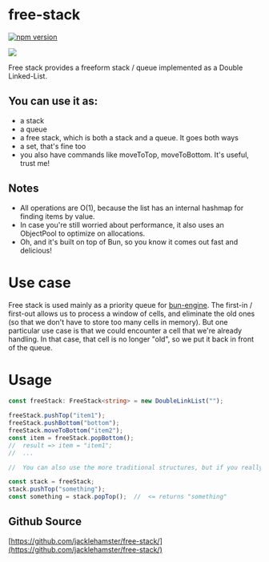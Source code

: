 # free-stack

[![npm version](https://badge.fury.io/js/free-stack.svg)](https://www.npmjs.com/package/free-stack)

![](https://jacklehamster.github.io/free-stack/icon.png)



Free stack provides a freeform stack / queue implemented as a Double Linked-List.


## You can use it as:
- a stack
- a queue
- a free stack, which is both a stack and a queue. It goes both ways
- a set, that's fine too
- you also have commands like moveToTop, moveToBottom. It's useful, trust me!

## Notes
- All operations are O(1), because the list has an internal hashmap for finding items by value.
- In case you're still worried about performance, it also uses an ObjectPool to optimize on allocations.
- Oh, and it's built on top of Bun, so you know it comes out fast and delicious!

# Use case

Free stack is used mainly as a priority queue for [bun-engine](https://github.com/jacklehamster/bun-engine). The first-in / first-out allows us to process a window of cells, and eliminate the old ones (so that we don't have to store too many cells in memory). But one particular use case is that we could encounter a cell that we're already handling. In that case, that cell is no longer "old", so we put it back in front of the queue.

# Usage

```typescript
const freeStack: FreeStack<string> = new DoubleLinkList("");

freeStack.pushTop("item1");
freeStack.pushBottom("bottom");
freeStack.moveToBottom("item2");
const item = freeStack.popBottom();
//  result => item = "item1";
//  ...

//  You can also use the more traditional structures, but if you really need a queue / stack, I suggest you just use an array. That's more efficient.

const stack = freeStack;
stack.pushTop("something");
const something = stack.popTop();  //  <= returns "something"
```

## Github Source

[https://github.com/jacklehamster/free-stack/](https://github.com/jacklehamster/free-stack/)
